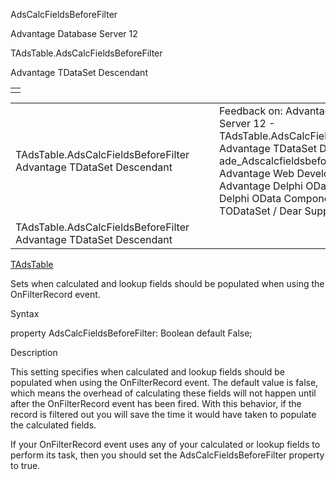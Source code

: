 AdsCalcFieldsBeforeFilter




Advantage Database Server 12  

TAdsTable.AdsCalcFieldsBeforeFilter

Advantage TDataSet Descendant

|  |
| --- |
|  |

|  |  |  |  |  |
| --- | --- | --- | --- | --- |
| TAdsTable.AdsCalcFieldsBeforeFilter  Advantage TDataSet Descendant |  |  | Feedback on: Advantage Database Server 12 - TAdsTable.AdsCalcFieldsBeforeFilter Advantage TDataSet Descendant ade\_Adscalcfieldsbeforefilter Advantage Web Development > Advantage Delphi OData Client > Delphi OData Components > TODataSet / Dear Support Staff, |  |
| TAdsTable.AdsCalcFieldsBeforeFilter  Advantage TDataSet Descendant |  |  |  |  |

[TAdsTable](ade_tadstable_7.htm)

Sets when calculated and lookup fields should be populated when using the OnFilterRecord event.

Syntax

property AdsCalcFieldsBeforeFilter: Boolean default False;

Description

This setting specifies when calculated and lookup fields should be populated when using the OnFilterRecord event. The default value is false, which means the overhead of calculating these fields will not happen until after the OnFilterRecord event has been fired. With this behavior, if the record is filtered out you will save the time it would have taken to populate the calculated fields.

If your OnFilterRecord event uses any of your calculated or lookup fields to perform its task, then you should set the AdsCalcFieldsBeforeFilter property to true.